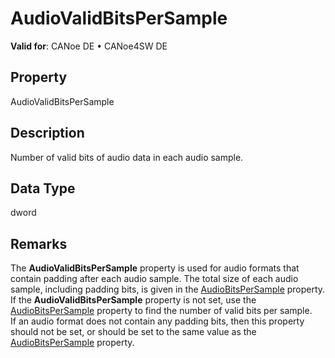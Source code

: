 # AudioValidBitsPerSample

**Valid for**: CANoe DE • CANoe4SW DE

## Property

AudioValidBitsPerSample

## Description

Number of valid bits of audio data in each audio sample.

## Data Type

dword

## Remarks

The **AudioValidBitsPerSample** property is used for audio formats that contain padding after each audio sample. The total size of each audio sample, including padding bits, is given in the [AudioBitsPerSample](CAPLfunctionAudioBitsPerSample.md) property.  
If the **AudioValidBitsPerSample** property is not set, use the [AudioBitsPerSample](CAPLfunctionAudioBitsPerSample.md) property to find the number of valid bits per sample.  
If an audio format does not contain any padding bits, then this property should not be set, or should be set to the same value as the [AudioBitsPerSample](CAPLfunctionAudioBitsPerSample.md) property.
